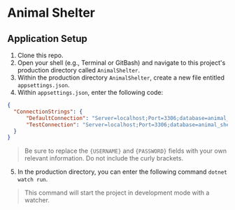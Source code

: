 # Animal Shelter

## Application Setup

1. Clone this repo.
2. Open your shell (e.g., Terminal or GitBash) and navigate to this project's production directory called `AnimalShelter`. 
3. Within the production directory `AnimalShelter`, create a new file entitled `appsettings.json`.
4. Within `appsettings.json`, enter the following code:
```json
{
  "ConnectionStrings": {
      "DefaultConnection": "Server=localhost;Port=3306;database=animal_shelter;uid={USERNAME};pwd={PASSWORD};",
      "TestConnection": "Server=localhost;Port=3306;database=animal_shelter_test;uid=root;pwd=epicodus;"
  }
}
```
  > Be sure to replace the `{USERNAME}` and `{PASSWORD}` fields with your own relevant information. Do not include the curly brackets.
5. In the production directory, you can enter the following command `dotnet watch run`.
  > This command will start the project in development mode with a watcher.